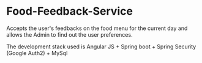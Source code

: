 # Food-Feedback-Service
Accepts the user's feedbacks on the food menu for the current day and allows the Admin to find out the user preferences.

The development stack used is Angular JS + Spring boot + Spring Security (Google Auth2) + MySql

